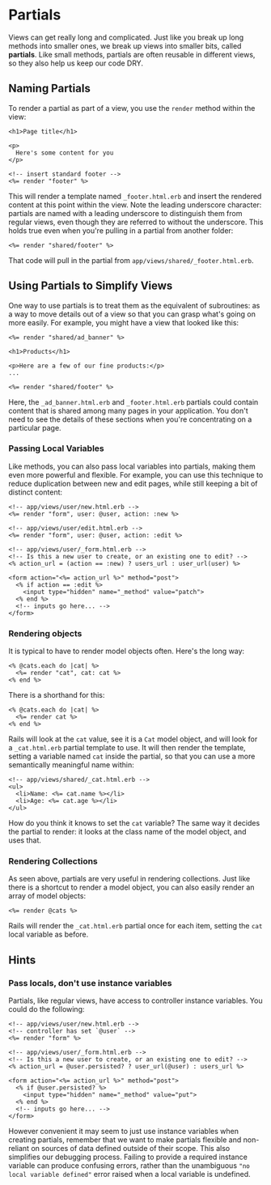 # Partials

Views can get really long and complicated. Just like you break up long
methods into smaller ones, we break up views into smaller bits, called
**partials**. Like small methods, partials are often reusable in
different views, so they also help us keep our code DRY.

## Naming Partials

To render a partial as part of a view, you use the `render` method
within the view:

```html+erb
<h1>Page title</h1>

<p>
  Here's some content for you
</p>

<!-- insert standard footer -->
<%= render "footer" %>
```

This will render a template named `_footer.html.erb` and insert the
rendered content at this point within the view. Note the leading
underscore character: partials are named with a leading underscore to
distinguish them from regular views, even though they are referred to
without the underscore. This holds true even when you're pulling in a
partial from another folder:

```html+erb
<%= render "shared/footer" %>
```

That code will pull in the partial from
`app/views/shared/_footer.html.erb`.

## Using Partials to Simplify Views

One way to use partials is to treat them as the equivalent of
subroutines: as a way to move details out of a view so that you can
grasp what's going on more easily. For example, you might have a view
that looked like this:

```html+erb
<%= render "shared/ad_banner" %>

<h1>Products</h1>

<p>Here are a few of our fine products:</p>
...

<%= render "shared/footer" %>
```

Here, the `_ad_banner.html.erb` and `_footer.html.erb` partials could
contain content that is shared among many pages in your
application. You don't need to see the details of these sections when
you're concentrating on a particular page.

### Passing Local Variables

Like methods, you can also pass local variables into partials, making
them even more powerful and flexible. For example, you can use this
technique to reduce duplication between new and edit pages, while
still keeping a bit of distinct content:

```html+erb
<!-- app/views/user/new.html.erb -->
<%= render "form", user: @user, action: :new %>

<!-- app/views/user/edit.html.erb -->
<%= render "form", user: @user, action: :edit %>

<!-- app/views/user/_form.html.erb -->
<!-- Is this a new user to create, or an existing one to edit? -->
<% action_url = (action == :new) ? users_url : user_url(user) %>

<form action="<%= action_url %>" method="post">
  <% if action == :edit %>
    <input type="hidden" name="_method" value="patch">
  <% end %>
  <!-- inputs go here... -->
</form>
```

### Rendering objects

It is typical to have to render model objects often. Here's the long
way:

```html+erb
<% @cats.each do |cat| %>
  <%= render "cat", cat: cat %>
<% end %>
```

There is a shorthand for this:

```html+erb
<% @cats.each do |cat| %>
  <%= render cat %>
<% end %>
```

Rails will look at the `cat` value, see it is a `Cat` model object,
and will look for a `_cat.html.erb` partial template to use. It will
then render the template, setting a variable named `cat` inside the
partial, so that you can use a more semantically meaningful name
within:

```html+erb
<!-- app/views/shared/_cat.html.erb -->
<ul>
  <li>Name: <%= cat.name %></li>
  <li>Age: <%= cat.age %></li>
</ul>
```

How do you think it knows to set the `cat` variable? The same way it
decides the partial to render: it looks at the class name of the model
object, and uses that.

### Rendering Collections

As seen above, partials are very useful in rendering collections. Just
like there is a shortcut to render a model object, you can also easily
render an array of model objects:

```html+erb
<%= render @cats %>
```

Rails will render the `_cat.html.erb` partial once for each item,
setting the `cat` local variable as before.

## Hints

### Pass locals, don't use instance variables

Partials, like regular views, have access to controller instance variables. You could do the following:

```html+erb
<!-- app/views/user/new.html.erb -->
<!-- controller has set `@user` -->
<%= render "form" %>

<!-- app/views/user/_form.html.erb -->
<!-- Is this a new user to create, or an existing one to edit? -->
<% action_url = @user.persisted? ? user_url(@user) : users_url %>

<form action="<%= action_url %>" method="post">
  <% if @user.persisted? %>
    <input type="hidden" name="_method" value="put">
  <% end %>
  <!-- inputs go here... -->
</form>
```

However convenient it may seem to just use instance variables when creating partials, remember that we want to make partials flexible and non-reliant on sources of data defined outside of their scope. This also simplifies our debugging process. Failing to provide a required instance variable can produce confusing errors, rather than the unambiguous `"no local variable defined"` error raised when a local variable is undefined.
